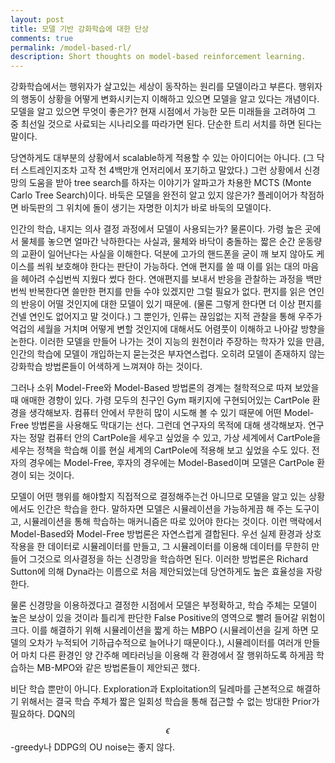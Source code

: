 ```yaml
---
layout: post
title: 모델 기반 강화학습에 대한 단상
comments: true
permalink: /model-based-rl/
description: Short thoughts on model-based reinforcement learning.
---
```


강화학습에서는 행위자가 살고있는 세상이 동작하는 원리를 모델이라고 부른다. 행위자의 행동이 상황을 어떻게 변화시키는지 이해하고 있으면 모델을 알고 있다는 개념이다. 모델을 알고 있으면 무엇이 좋은가? 현재 시점에서 가능한 모든 미래들을 고려하여 그 중 최선일 것으로 사료되는 시나리오를 따라가면 된다. 단순한 트리 서치를 하면 된다는 말이다. 

당연하게도 대부분의 상황에서 scalable하게 적용할 수 있는 아이디어는 아니다. (그 닥터 스트레인지조차 고작 천 4백만개 언저리에서 포기하고 말았다.) 그런 상황에서 신경망의 도움을 받아 tree search를 하자는 이야기가 알파고가 차용한 MCTS (Monte Carlo Tree Search)이다. 바둑은 모델을 완전히 알고 있지 않은가? 플레이어가 착점하면 바둑판의 그 위치에 돌이 생기는 자명한 이치가 바로 바둑의 모델이다. 

인간의 학습, 내지는 의사 결정 과정에서 모델이 사용되는가? 물론이다. 가령 높은 곳에서 물체를 놓으면 얼마간 낙하한다는 사실과, 물체와 바닥이 충돌하는 짧은 순간 운동량의 교환이 일어난다는 사실을 이해한다. 덕분에 고가의 핸드폰을 굳이 깨 보지 않아도 케이스를 씌워 보호해야 한다는 판단이 가능하다. 연애 편지를 쓸 때 이를 읽는 대의 마음을 헤아려 수십번씩 지웠다 썼다 한다. 연애편지를 보내서 반응을 관찰하는 과정을 백만번씩 반복한다면 쓸만한 편지를 만들 수야 있겠지만 그럴 필요가 없다. 편지를 읽은 연인의 반응이 어떨 것인지에 대한 모델이 있기 때문에. (물론 그렇게 한다면 더 이상 편지를 건넬 연인도 없어지고 말 것이다.) 그 뿐인가, 인류는 끊임없는 지적 관찰을 통해 우주가 억겁의 세월을 거치며 어떻게 변할 것인지에 대해서도 어렴풋이 이해하고 나아갈 방향을 논한다. 이러한 모델을 만들어 나가는 것이 지능의 원천이라 주장하는 학자가 있을 만큼, 인간의 학습에 모델이 개입하는지 묻는것은 부자연스럽다. 오히려 모델이 존재하지 않는 강화학습 방법론들이 어색하게 느껴져야 하는 것이다.

그러나 소위 Model-Free와 Model-Based 방법론의 경계는 철학적으로 따져 보았을때 애매한 경향이 있다. 가령 모두의 친구인 Gym 패키지에 구현되어있는 CartPole 환경을 생각해보자. 컴퓨터 안에서 무한히 많이 시도해 볼 수 있기 때문에 어떤 Model-Free 방법론을 사용해도 막대기는 선다. 그런데 연구자의 목적에 대해 생각해보자. 연구자는 정말 컴퓨터 안의 CartPole을 세우고 싶었을 수 있고, 가상 세계에서 CartPole을 세우는 정책을 학습해 이를 현실 세계의 CartPole에 적용해 보고 싶었을 수도 있다. 전자의 경우에는 Model-Free, 후자의 경우에는 Model-Based이며 모델은 CartPole 환경이 되는 것이다.

모델이 어떤 행위를 해야할지 직접적으로 결정해주는건 아니므로 모델을 알고 있는 상황에서도 인간은 학습을 한다. 말하자면  모델은 시뮬레이션을 가능하게끔 해 주는 도구이고, 시뮬레이션을 통해 학습하는 매커니즘은 따로 있어야 한다는 것이다. 이런 맥락에서 Model-Based와 Model-Free 방법론은 자연스럽게 결합된다. 우선 실제 환경과 상호작용을 한 데이터로 시뮬레이터를 만들고, 그 시뮬레이터를 이용해 데이터를 무한히 만들어 그것으로 의사결정을 하는 신경망을 학습하면 된다. 이러한 방법론은 Richard Sutton에 의해 Dyna라는 이름으로 처음 제안되었는데 당연하게도 높은 효율성을 자랑한다. 

물론 신경망을 이용하겠다고 결정한 시점에서 모델은 부정확하고, 학습 주체는 모델이 높은 보상이 있을 것이라 틀리게 판단한 False Positive의 영역으로 빨려 들어갈 위험이 크다. 이를 해결하기 위해 시뮬레이션을 짧게 하는 MBPO (시뮬레이션을 길게 하면 모델의 오차가 누적되어 기하급수적으로 늘어나기 때문이다.), 시뮬레이터를 여러개 만들어 마치 다른 환경인 양 간주해 메타러닝을 이용해 각 환경에서 잘 행위하도록 하게끔 학습하는 MB-MPO와 같은 방법론들이 제안되곤 했다. 

비단 학습 뿐만이 아니다. Exploration과 Exploitation의 딜레마를 근본적으로 해결하기 위해서는 결국 학습 주체가 짧은 일회성 학습을 통해 접근할 수 없는 방대한 Prior가 필요하다. DQN의 $$\epsilon$$ -greedy나 DDPG의 OU noise는 좋지 않다.